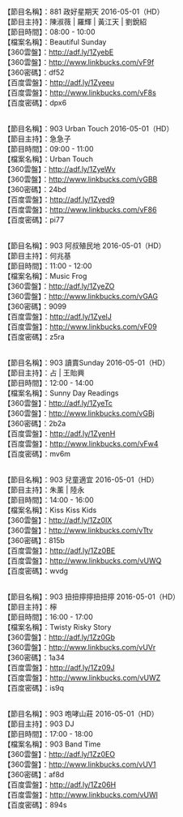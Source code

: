 <br>【節目名稱】：881 政好星期天 2016-05-01（HD）
<br>【節目主持】：陳淑薇 | 羅輝 | 黃江天 | 劉銳紹
<br>【節目時間】：08:00 - 10:00
<br>【檔案名稱】：Beautiful Sunday
<br>【360雲盤】：http://adf.ly/1ZyebE
<br>【360雲盤】：http://www.linkbucks.com/vF9f
<br>【360密碼】：df52
<br>【百度雲盤】：http://adf.ly/1Zyeeu
<br>【百度雲盤】：http://www.linkbucks.com/vF8s
<br>【百度密碼】：dpx6

<br>【節目名稱】：903 Urban Touch 2016-05-01（HD）
<br>【節目主持】：急急子
<br>【節目時間】：09:00 - 11:00
<br>【檔案名稱】：Urban Touch
<br>【360雲盤】：http://adf.ly/1ZyeWv
<br>【360雲盤】：http://www.linkbucks.com/vGBB
<br>【360密碼】：24bd
<br>【百度雲盤】：http://adf.ly/1Zyed9
<br>【百度雲盤】：http://www.linkbucks.com/vF86
<br>【百度密碼】：pi77

<br>【節目名稱】：903 阿叔殖民地 2016-05-01（HD）
<br>【節目主持】：何兆基
<br>【節目時間】：11:00 - 12:00
<br>【檔案名稱】：Music Frog
<br>【360雲盤】：http://adf.ly/1ZyeZO
<br>【360雲盤】：http://www.linkbucks.com/vGAG
<br>【360密碼】：9099
<br>【百度雲盤】：http://adf.ly/1ZyelJ
<br>【百度雲盤】：http://www.linkbucks.com/vF09
<br>【百度密碼】：z5ra

<br>【節目名稱】：903 讀賣Sunday 2016-05-01（HD）
<br>【節目主持】：占 | 王貽興
<br>【節目時間】：12:00 - 14:00
<br>【檔案名稱】：Sunny Day Readings
<br>【360雲盤】：http://adf.ly/1ZyeTc
<br>【360雲盤】：http://www.linkbucks.com/vGBj
<br>【360密碼】：2b2a
<br>【百度雲盤】：http://adf.ly/1ZyenH
<br>【百度雲盤】：http://www.linkbucks.com/vFw4
<br>【百度密碼】：mv6m

<br>【節目名稱】：903 兒童適宜 2016-05-01（HD）
<br>【節目主持】：朱薰 | 陸永
<br>【節目時間】：14:00 - 16:00
<br>【檔案名稱】：Kiss Kiss Kids
<br>【360雲盤】：http://adf.ly/1Zz0IX
<br>【360雲盤】：http://www.linkbucks.com/vTtv
<br>【360密碼】：815b
<br>【百度雲盤】：http://adf.ly/1Zz0BE
<br>【百度雲盤】：http://www.linkbucks.com/vUWQ
<br>【百度密碼】：wvdg

<br>【節目名稱】：903 扭扭擰擰扭扭擰 2016-05-01（HD）
<br>【節目主持】：檸
<br>【節目時間】：16:00 - 17:00
<br>【檔案名稱】：Twisty Risky Story
<br>【360雲盤】：http://adf.ly/1Zz0Gb
<br>【360雲盤】：http://www.linkbucks.com/vUVr
<br>【360密碼】：1a34
<br>【百度雲盤】：http://adf.ly/1Zz09J
<br>【百度雲盤】：http://www.linkbucks.com/vUWZ
<br>【百度密碼】：is9q

<br>【節目名稱】：903 咆哮山莊 2016-05-01（HD）
<br>【節目主持】：903 DJ
<br>【節目時間】：17:00 - 18:00
<br>【檔案名稱】：903 Band Time
<br>【360雲盤】：http://adf.ly/1Zz0EO
<br>【360雲盤】：http://www.linkbucks.com/vUV1
<br>【360密碼】：af8d
<br>【百度雲盤】：http://adf.ly/1Zz06H
<br>【百度雲盤】：http://www.linkbucks.com/vUWl
<br>【百度密碼】：894s
